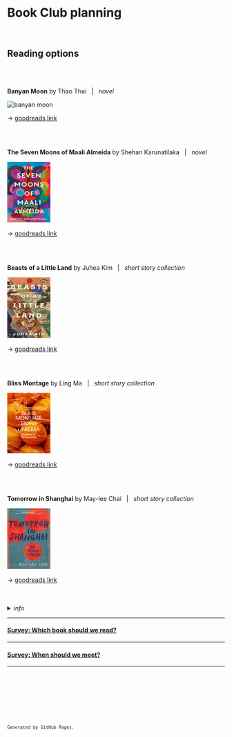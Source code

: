 # Book Club planning

<br />

## Reading options

<br>
<br>

**Banyan Moon** by Thao Thai &nbsp; | &nbsp; *novel*  

<img src="./images/banyan-moon.jpeg" alt="banyan moon" width="100" height="140">  

&rightarrow; [goodreads link](https://www.goodreads.com/book/show/62800971-banyan-moon?ref=nav_sb_ss_1_10)

<br>
<br>

**The Seven Moons of Maali Almeida** by Shehan Karunatilaka &nbsp; | &nbsp; *novel*  

<img src="./images/seven-moons.jpeg" alt="seven moons of maali almeida" width="100" height="140">  

&rightarrow; [goodreads link](https://www.goodreads.com/book/show/57224204-the-seven-moons-of-maali-almeida?ref=nav_sb_ss_1_11)

<br>
<br>

**Beasts of a Little Land** by Juhea Kim &nbsp; | &nbsp; *short story collection*  

<img src="./images/beasts-little-land.jpeg" alt="beasts of a little land" width="100" height="140">  

&rightarrow; [goodreads link](https://www.goodreads.com/en/book/show/57151981)

<br>
<br>

**Bliss Montage** by Ling Ma &nbsp; | &nbsp; *short story collection*  

<img src="./images/bliss-montage.jpeg" alt="bliss montage" width="100" height="140">  

&rightarrow; [goodreads link](https://www.goodreads.com/book/show/60243188-bliss-montage?ref=nav_sb_ss_5_5)

<br>
<br>

**Tomorrow in Shanghai** by May-lee Chai &nbsp; | &nbsp; *short story collection*  

<img src="./images/tomorrow-shanghai.jpeg" alt="tomorrow in shanghai" width="100" height="140">  

&rightarrow; [goodreads link](https://www.goodreads.com/book/show/58722207-tomorrow-in-shanghai)



<br>
<br>

<details>
<summary><i>info</i></summary>

* Vegetables
* Fruits
* Fish

</details>  
 
---

#### [Survey: Which book should we read?](./publications "Link to survey")
    
---

#### [Survey: When should we meet?](./presentations "Link to survey")

---

<br />  
  
<br />  
  
<br />  
  
<br />  
  
<br />  
  
<br />     
  
<sup>`Generated by GitHub Pages.`<sup>

